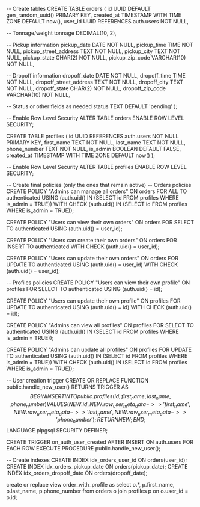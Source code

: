 -- Create tables
CREATE TABLE orders (
  id UUID DEFAULT gen_random_uuid() PRIMARY KEY,
  created_at TIMESTAMP WITH TIME ZONE DEFAULT now(),
  user_id UUID REFERENCES auth.users NOT NULL,
  
  -- Tonnage/weight
  tonnage DECIMAL(10, 2),
  
  -- Pickup information
  pickup_date DATE NOT NULL,
  pickup_time TIME NOT NULL,
  pickup_street_address TEXT NOT NULL,
  pickup_city TEXT NOT NULL,
  pickup_state CHAR(2) NOT NULL,
  pickup_zip_code VARCHAR(10) NOT NULL,
  
  -- Dropoff information
  dropoff_date DATE NOT NULL,
  dropoff_time TIME NOT NULL,
  dropoff_street_address TEXT NOT NULL,
  dropoff_city TEXT NOT NULL,
  dropoff_state CHAR(2) NOT NULL,
  dropoff_zip_code VARCHAR(10) NOT NULL,
  
  -- Status or other fields as needed
  status TEXT DEFAULT 'pending'
);

-- Enable Row Level Security
ALTER TABLE orders ENABLE ROW LEVEL SECURITY;

CREATE TABLE profiles (
  id UUID REFERENCES auth.users NOT NULL PRIMARY KEY,
  first_name TEXT NOT NULL,
  last_name TEXT NOT NULL,
  phone_number TEXT NOT NULL,
  is_admin BOOLEAN DEFAULT FALSE,
  created_at TIMESTAMP WITH TIME ZONE DEFAULT now()
);

-- Enable Row Level Security
ALTER TABLE profiles ENABLE ROW LEVEL SECURITY;

-- Create final policies (only the ones that remain active)
-- Orders policies
CREATE POLICY "Admins can manage all orders" ON orders
  FOR ALL
  TO authenticated
  USING (auth.uid() IN (SELECT id FROM profiles WHERE is_admin = TRUE))
  WITH CHECK (auth.uid() IN (SELECT id FROM profiles WHERE is_admin = TRUE));

CREATE POLICY "Users can view their own orders" ON orders
  FOR SELECT
  TO authenticated
  USING (auth.uid() = user_id);

CREATE POLICY "Users can create their own orders" ON orders
  FOR INSERT
  TO authenticated
  WITH CHECK (auth.uid() = user_id);

CREATE POLICY "Users can update their own orders" ON orders
  FOR UPDATE
  TO authenticated
  USING (auth.uid() = user_id)
  WITH CHECK (auth.uid() = user_id);

-- Profiles policies
CREATE POLICY "Users can view their own profile" ON profiles
  FOR SELECT
  TO authenticated
  USING (auth.uid() = id);

CREATE POLICY "Users can update their own profile" ON profiles
  FOR UPDATE
  TO authenticated
  USING (auth.uid() = id)
  WITH CHECK (auth.uid() = id);

CREATE POLICY "Admins can view all profiles" ON profiles
  FOR SELECT
  TO authenticated
  USING (auth.uid() IN (SELECT id FROM profiles WHERE is_admin = TRUE));

CREATE POLICY "Admins can update all profiles" ON profiles
  FOR UPDATE
  TO authenticated
  USING (auth.uid() IN (SELECT id FROM profiles WHERE is_admin = TRUE))
  WITH CHECK (auth.uid() IN (SELECT id FROM profiles WHERE is_admin = TRUE));

-- User creation trigger
CREATE OR REPLACE FUNCTION public.handle_new_user()
RETURNS TRIGGER AS $$
BEGIN
  INSERT INTO public.profiles (id, first_name, last_name, phone_number)
  VALUES (
    NEW.id,
    NEW.raw_user_meta_data->>'first_name',
    NEW.raw_user_meta_data->>'last_name',
    NEW.raw_user_meta_data->>'phone_number'
  );
  RETURN NEW;
END;
$$ LANGUAGE plpgsql SECURITY DEFINER;

CREATE TRIGGER on_auth_user_created
  AFTER INSERT ON auth.users
  FOR EACH ROW
  EXECUTE PROCEDURE public.handle_new_user();

-- Create indexes
CREATE INDEX idx_orders_user_id ON orders(user_id);
CREATE INDEX idx_orders_pickup_date ON orders(pickup_date);
CREATE INDEX idx_orders_dropoff_date ON orders(dropoff_date);

create or replace view order_with_profile as
select
  o.*,
  p.first_name,
  p.last_name,
  p.phone_number
from orders o
join profiles p on o.user_id = p.id;